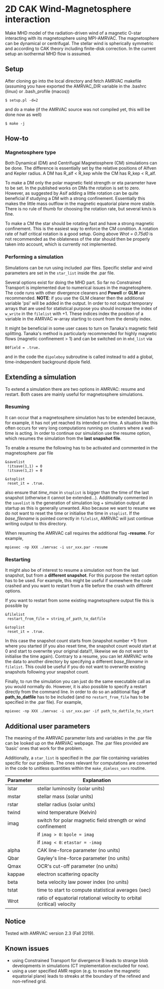 

# 2D CAK Wind-Magnetosphere interaction

Make MHD model of the radiation-driven wind of a magnetic O-star interacting with its magnetosphere using MPI-AMRVAC. The magnetosphere can be dynamical or centrifugal. The stellar wind is spherically symmetric and according to CAK theory including finite-disk correction. In the current setup an isothermal MHD flow is assumed.

## Setup

After cloning go into the local directory and fetch AMRVAC makefile (assuming you have exported the AMRVAC_DIR variable in the .bashrc (linux) or .bash_profile (macos))
```
$ setup.pl -d=2
```
and do a make (if the AMRVAC source was not compiled yet, this will be done now as well)
```
$ make -j
```

## How-to

### Magnetosphere type

Both Dynamical (DM) and Centrifugal Magnetosphere (CM) simulations can be done. The difference is essentially set by the relative positions of Alfven and Kepler radius. A DM has R_alf < R_kep while the CM has R_kep < R_alf.

To make a DM only the polar magnetic field strength or eta parameter have to be set. In the published works on DMs the rotation is set to zero. However, as suggested by Asif adding a little rotation can be quite beneficial if studying a DM with a strong confinement. Essentially this makes the little mass outflow in the magnetic equatorial plane more stable. There is no rule of thumb for choosing the rotation rate, but several km/s is fine.

To make a CM the star should be rotating fast and have a strong magnetic confinement. This is the easiest way to enforce the CM condition. A rotation rate of half critical rotation is a good setup. Going above *Wrot = 0.75d0* is not recommended as the oblateness of the star should then be properly taken into account, which is currently not implemented.

### Performing a simulation

Simulations can be run using included .par files. Specific stellar and wind parameters are set in the `star_list` inside the .par file. 

Several options exist for doing the MHD part. So far no Constrained Transport is implemented due to numerical issues in the magnetosphere. The code runs with other divergence cleaners and **Powell** or **GLM** are recommended. **NOTE**: if you use the GLM cleaner then the additional variable 'psi' will be added in the output. In order to not output temporary arrays that are used for statistical purpose you should increase the index of `w_write` in the `filelist` with +1. These indices index the position of a variable in the AMRVAC w-array starting to count from the density index.

It might be beneficial in some user cases to turn on Tanaka's magnetic field splitting. Tanaka's method is particularly recommended for highly magnetic flows (magnetic confinement > 1) and can be switched on in `mhd_list` via
```
B0field = .true.
```

and in the code the `dipoleboy` subroutine is called instead to add a global, time-independent background dipole field. 

## Extending a simulation

To extend a simulation there are two options in AMRVAC: resume and restart. Both cases are mainly useful for magnetosphere simulations.

### Resuming

It can occur that a magnetosphere simulation has to be extended because, for example, it has not yet reached its intended run time. A situation like this often occurs for very long computations running on clusters where a wall-time is acting. In order to continue our simulation use the resume option, which resumes the simulation from the **last snapshot file**. 

To enable a resume the following has to be activated and commented in the magnetosphere .par file
```
&savelist
 !itsave(1,1) = 0
 !itsave(1,2) = 0

&stoplist
 reset_it = .true.
```
also ensure that *time_max* in `stoplist` is bigger than the time of the last snapshot (otherwise it cannot be extended...). Additionally commented in the `savelist` is the generation of simulation log + simulation output at startup as this is generally unwanted. Also because we want to resume we do not want to reset the time or initialise the time in `stoplist`. If the *base_filename* is pointed correctly in `filelist`, AMRVAC will just continue writing output to this directory.

When resuming the AMRVAC call requires the additional flag **-resume**. For example,
```
mpiexec -np XXX ./amrvac -i usr_xxx.par -resume
```

### Restarting

It might also be of interest to resume a simulation not from the last snapshot, but from a **different snapshot**. For this purpose the restart option has to be used. For example, this might be useful if somewhere the code crashed and you want to restart from a file before the crash with different options.

If you want to restart from some existing magnetosphere output file this is possible by
```
&filelist
 restart_from_file = string_of_path_to_datfile

&stoplist
 reset_it = .true.
```
In this case the snapshot count starts from (snapshot number +1) from where you started (if you also reset time, the snapshot count would start at 0 and start to overwrite your original data!!!, likewise we do not want to initialise the time again). Contrary to a resume, you can let AMRVAC write the data to another directory by specifying a different *base_filename* in `filelist`. This could be useful if you do not want to overwrite existing snapshots following your snapshot count.

Finally, to run the simulation you can just do the same executable call as you would normally do. However, it is also possible to specify a restart directly from the command line. In order to do so an additional flag **-if path_to_datfile** has to be included (and no `restart_from_file` has to be specified in the .par file). For example,
```
mpiexec -np XXX ./amrvac -i usr_xxx.par -if path_to_datfile_to_start
```

## Additional user parameters

The meaning of the AMRVAC parameter lists and variables in the .par file can be looked up on the AMRVAC webpage. The .par files provided are 'basic' ones that work for the problem. 

Additionally, a `star_list` is specified in the .par file containing variables specific for our problem. The ones relevant for computations are converted in the code to unitless quantities within the `make_dimless_vars` routine.

| Parameter| Explanation                                                       |
|----------|-------------------------------------------------------------------|
| lstar    | stellar luminosity (solar units)                                  |
| mstar    | stellar mass (solar units)                                        |
| rstar    | stellar radius (solar units)                                      |
| twind    | wind temperature (Kelvin)                                         |
| imag     | switch for polar magnetic field strength or wind confinement 
|          | if `imag > 0`: `bpole = imag`
|          | if `imag < 0`: `etastar = -imag`                                                       | rhobound | boundary density (g/cm^3)                                         |
| alpha    | CAK line-force parameter (no units)                               |
| Qbar     | Gayley's line-force parameter (no units)                          |
| Qmax     | OCR's cut-off parameter (no units)                                |
| kappae   | electron scattering opacity                                       |
| beta     | beta velocity law power index (no units)                          |
| tstat    | time to start to compute statistical averages (sec)               |
| Wrot     | ratio of equatorial rotational velocity to orbital (critical)  velocity |

## Notice

Tested with AMRVAC version 2.3 (Fall 2019).

## Known issues

+ using Constrained Transport for divergence B leads to strange blob developments in simulations (CT implementation excluded for now).
+ using a user specified AMR region (e.g. to resolve the magnetic equatorial plane) leads to streaks at the boundary of the refined and non-refined grid.
